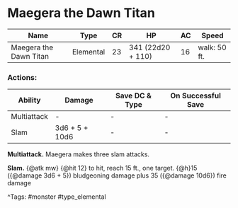 # Maegera the Dawn Titan

| Name | Type | CR | HP | AC | Speed |
|------|------|----|----|----|-------|
| Maegera the Dawn Titan | Elemental | 23 | 341 (22d20 + 110) | 16 | walk: 50 ft. |

### Actions:

| Ability | Damage | Save DC & Type | On Successful Save |
|---------|--------|----------------|--------------------|
| Multiattack | - | - | - |
| Slam | 3d6 + 5 + 10d6 | - | - |


**Multiattack.** Maegera makes three slam attacks.

**Slam.** {@atk mw} {@hit 12} to hit, reach 15 ft., one target. {@h}15 ({@damage 3d6 + 5}) bludgeoning damage plus 35 ({@damage 10d6}) fire damage

^Tags: #monster #type_elemental